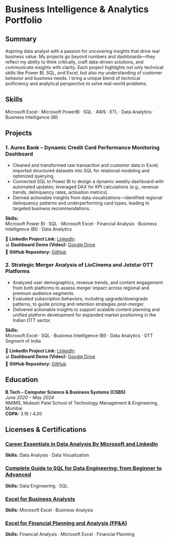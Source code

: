 # Business Intelligence & Analytics Portfolio

## Summary
Aspiring data analyst with a passion for uncovering insights that drive real business value. My projects go beyond numbers and dashboards—they reflect my ability to think critically, craft data-driven solutions, and communicate insights with clarity. Each project highlights not only technical skills like Power BI, SQL, and Excel, but also my understanding of customer behavior and business needs. I bring a unique blend of technical proficiency and analytical perspective to solve real-world problems.

## Skills
Microsoft Excel · Microsoft PowerBI · SQL · AWS · ETL · Data Analytics · Business Intelligence (BI)

## Projects
### 1. Aurex Bank – Dynamic Credit Card Performance Monitoring Dashboard

- Cleaned and transformed raw transaction and customer data in Excel; imported structured datasets into SQL for relational modeling and optimized querying.
- Connected SQL to Power BI to design a dynamic weekly dashboard with automated updates; leveraged DAX for KPI calculations (e.g., revenue trends, delinquency rates, activation metrics).
- Derived actionable insights from data visualizations—identified regional delinquency patterns and underperforming card types, leading to targeted business recommendations.

**Skills:**  
Microsoft Power BI  · SQL · Microsoft Excel · Financial Analysis · Business Intelligence (BI)  · Data Analytics

🔗 **LinkedIn Project Link:** [LinkedIn](https://www.linkedin.com/in/shubham-pandit-04887822b/details/projects/)  
📊 **Dashboard Demo (Video):** [Google Drive](https://drive.google.com/drive/folders/1PyQy45Azml6Zrw-CLH1W9gK0AJs918aB)  
📁 **GitHub Repository:** [GitHub](https://github.com/Shubhampandit1602/Credit_Card_Financial_Dashboard) 


### 2. Strategic Merger Analysis of LioCinema and Jotstar OTT Platforms
- Analyzed user demographics, revenue trends, and content engagement from both platforms to assess merger impact across regional and premium audience segments.
- Evaluated subscription behaviors, including upgrade/downgrade patterns, to guide pricing and retention strategies post-merger.
- Delivered actionable insights to support scalable content planning and unified platform development for expanded market positioning in the Indian OTT sector.

**Skills:**  
Microsoft Excel · SQL · Business Intelligence (BI)  · Data Analytics · OTT Segment of India

🔗 **LinkedIn Project Link:** [LinkedIn](https://www.linkedin.com/in/shubham-pandit-04887822b/details/projects/)  
📊 **Dashboard Demo (Video):** [Google Drive](https://drive.google.com/drive/folders/1PyQy45Azml6Zrw-CLH1W9gK0AJs918aB)  
📁 **GitHub Repository:** [GitHub](https://github.com/Shubhampandit1602/LioCinema-Jotstar-Pre-Merger-Insights) 

## Education

**B.Tech – Computer Science & Business Systems (CSBS)**  
*June 2020 – May 2024*  
NMIMS, Mukesh Patel School of Technology Management & Engineering, Mumbai  
**CGPA:** 3.16 / 4.00

## Licenses & Certifications

### [Career Essentials in Data Analysis By Microsoft and LinkedIn](https://www.linkedin.com/learning/certificates/8996eb864f65413de8024461522043a97d0664928207f2dcbef826f348996a41)  
**Skills:** Data Analysis · Data Visualization

### [Complete Guide to SQL for Data Engineering: from Beginner to Advanced](https://www.linkedin.com/learning/certificates/16a1c451e137e334eb22c32243248c4912dd4c3d849df1135ca1cd54d2ff076d)  
**Skills:** Data Engineering · SQL

### [Excel for Business Analysts](https://www.linkedin.com/learning/certificates/a6f2df1fa78787fea8b5e01ee67463a3c82efd8c0ad63590fc2bf913ca27e172)  
**Skills:** Microsoft Excel · Business Analysis
 

### [Excel for Financial Planning and Analysis (FP&A)](https://www.linkedin.com/learning/certificates/ad74302ad74e636a58e56a3ea29c6fc059b8e4e131a028b5c7d4cf16c7d59884)  
**Skills:** Financial Analysis · Microsoft Excel · Financial Planning
